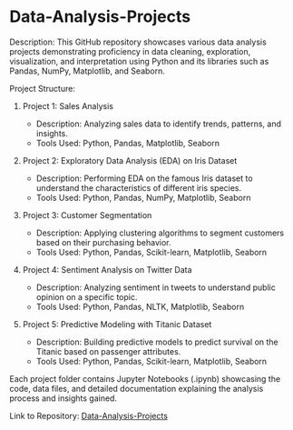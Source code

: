 # Data-Analysis-Projects
Description:
This GitHub repository showcases various data analysis projects demonstrating proficiency in data cleaning, exploration, visualization, and interpretation using Python and its libraries such as Pandas, NumPy, Matplotlib, and Seaborn.

Project Structure:
1. Project 1: Sales Analysis
   - Description: Analyzing sales data to identify trends, patterns, and insights.
   - Tools Used: Python, Pandas, Matplotlib, Seaborn

2. Project 2: Exploratory Data Analysis (EDA) on Iris Dataset
   - Description: Performing EDA on the famous Iris dataset to understand the characteristics of different iris species.
   - Tools Used: Python, Pandas, NumPy, Matplotlib, Seaborn

3. Project 3: Customer Segmentation
   - Description: Applying clustering algorithms to segment customers based on their purchasing behavior.
   - Tools Used: Python, Pandas, Scikit-learn, Matplotlib, Seaborn

4. Project 4: Sentiment Analysis on Twitter Data
   - Description: Analyzing sentiment in tweets to understand public opinion on a specific topic.
   - Tools Used: Python, Pandas, NLTK, Matplotlib, Seaborn

5. Project 5: Predictive Modeling with Titanic Dataset
   - Description: Building predictive models to predict survival on the Titanic based on passenger attributes.
   - Tools Used: Python, Pandas, Scikit-learn, Matplotlib, Seaborn

Each project folder contains Jupyter Notebooks (.ipynb) showcasing the code, data files, and detailed documentation explaining the analysis process and insights gained.

Link to Repository: [Data-Analysis-Projects](https://github.com/OlajideFemi/Data-Analysis-Projects)


